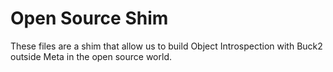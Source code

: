 # Open Source Shim

These files are a shim that allow us to build Object Introspection with Buck2 outside Meta in the open source world.
